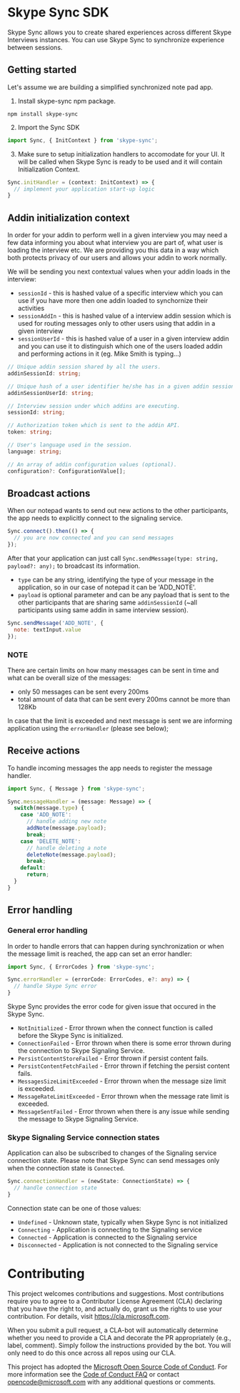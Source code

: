 # Skype Sync SDK

Skype Sync allows you to create shared experiences across different Skype Interviews instances. You can use Skype Sync to synchronize experience between sessions.

## Getting started

Let's assume we are building a simplified synchronized note pad app.

1. Install skype-sync npm package.

```
npm install skype-sync
```

2. Import the Sync SDK

```ts
import Sync, { InitContext } from 'skype-sync';
```

3. Make sure to setup initialization handlers to accomodate for your UI. It will be called when Skype Sync is ready to be used and it will contain Initialization Context.

```ts
Sync.initHandler = (context: InitContext) => {
  // implement your application start-up logic        
}
```

## Addin initialization context
In order for your addin to perform well in a given interview you may need a few data informing you about what interview you are part of, what user is loading the interview etc. We are providing you this data in a way which both protects privacy of our users and allows your addin to work normally.
 
We will be sending you next contextual values when your addin loads in the interview:

- `sessionId` - this is hashed value of a specific interview which you can use if you have more then one addin loaded to synchornize their activities
- `sessionAddIn` - this is hashed value of a interview addin session which is used for routing messages only to other users using that addin in a given interview
- `sessionUserId` - this is hashed value of a user in a given interview addin and you can use it to distinguish which one of the users loaded addin and performing actions in it (eg. Mike Smith is typing...)

```ts
// Unique addin session shared by all the users.
addinSessionId: string;

// Unique hash of a user identifier he/she has in a given addin session.
addinSessionUserId: string;

// Interview session under which addins are executing.
sessionId: string;

// Authorization token which is sent to the addin API.
token: string;

// User's language used in the session.
language: string;

// An array of addin configuration values (optional).
configuration?: ConfigurationValue[];
```

## Broadcast actions

When our notepad wants to send out new actions to the other participants, the app needs to explicitly connect to the signaling service. 

```ts
Sync.connect().then(() => {
  // you are now connected and you can send messages
});
```

After that your application can just call `Sync.sendMessage(type: string, payload?: any);` to broadcast its information. 
- `type` can be any string, identifying the type of your message in the application, so in our case of notepad it can be 'ADD_NOTE'.
- `payload` is optional parameter and can be any payload that is sent to the other participants that are sharing same `addinSessionId` (~all participants using same addin in same interview session).

```js
Sync.sendMessage('ADD_NOTE', {
  note: textInput.value
});
```

### NOTE
There are certain limits on how many messages can be sent in time and what can be overall size of the messages:
- only 50 messages can be sent every 200ms
- total amount of data that can be sent every 200ms cannot be more than 128Kb

In case that the limit is exceeded and next message is sent we are informing application using the `errorHandler` (please see below);

## Receive actions

To handle incoming messages the app needs to register the message handler.

```ts
import Sync, { Message } from 'skype-sync';

Sync.messageHandler = (message: Message) => {
  switch(message.type) {
    case 'ADD_NOTE':
      // handle adding new note
      addNote(message.payload);
      break;
    case 'DELETE_NOTE':
      // handle deleting a note
      deleteNote(message.payload);
      break;
    default:
      return;
  }
}
```

## Error handling

### General error handling

In order to handle errors that can happen during synchronization or when the message limit is reached, the app can set an error handler:

```ts
import Sync, { ErrorCodes } from 'skype-sync';

Sync.errorHandler = (errorCode: ErrorCodes, e?: any) => {
  // handle Skype Sync error
}
```

Skype Sync provides the error code for given issue that occured in the Skype Sync.
- `NotInitialized` - Error thrown when the connect function is called before the Skype Sync is initialized.
- `ConnectionFailed` - Error thrown when there is some error thrown during the connection to Skype Signaling Service.
- `PersistContentStoreFailed` - Error thrown if persist content fails.
- `PersistContentFetchFailed` - Error thrown if fetching the persist content fails.
- `MessagesSizeLimitExceeded` - Error thrown when the message size limit is exceeded.
- `MessageRateLimitExceeded` - Error thrown when the message rate limit is exceeded.
- `MessageSentFailed` - Error thrown when there is any issue while sending the message to Skype Signaling Service.

### Skype Signaling Service connection states

Application can also be subscribed to changes of the Signaling service connection state. Please note that Skype Sync can send messages only when the connection state is `Connected`.

```ts
Sync.connectionHandler = (newState: ConnectionState) => {
  // handle connection state
}
```

Connection state can be one of those values:
- `Undefined` - Unknown state, typically when Skype Sync is not initialized
- `Connecting` - Application is connecting to the Signaling service
- `Connected` - Application is connected to the Signaling service
- `Disconnected` - Application is not connected to the Signaling service

# Contributing

This project welcomes contributions and suggestions.  Most contributions require you to agree to a
Contributor License Agreement (CLA) declaring that you have the right to, and actually do, grant us
the rights to use your contribution. For details, visit https://cla.microsoft.com.

When you submit a pull request, a CLA-bot will automatically determine whether you need to provide
a CLA and decorate the PR appropriately (e.g., label, comment). Simply follow the instructions
provided by the bot. You will only need to do this once across all repos using our CLA.

This project has adopted the [Microsoft Open Source Code of Conduct](https://opensource.microsoft.com/codeofconduct/).
For more information see the [Code of Conduct FAQ](https://opensource.microsoft.com/codeofconduct/faq/) or
contact [opencode@microsoft.com](mailto:opencode@microsoft.com) with any additional questions or comments.
